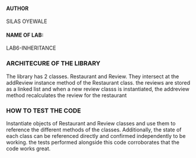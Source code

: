 #### AUTHOR
SILAS OYEWALE

 #### NAME OF LAB:
 LAB6-INHERITANCE

### ARCHITECURE OF THE LIBRARY
The library has 2 classes. Restaurant and Review. They intersect at the addReview 
instance method of the Restaurant class. the reviews are stored as a linked list
and when a new review classs is instantiated, the addreview method recalculates 
the review for the restaurant


### HOW TO TEST THE CODE
Instantiate objects of Restaurant and Review classes and use them to reference
the different methods of the classes. Additionally, the state of each class can
be referenced directly and confirmed independently to be working. the tests
performed alongside this code corroborates that the code works great.
